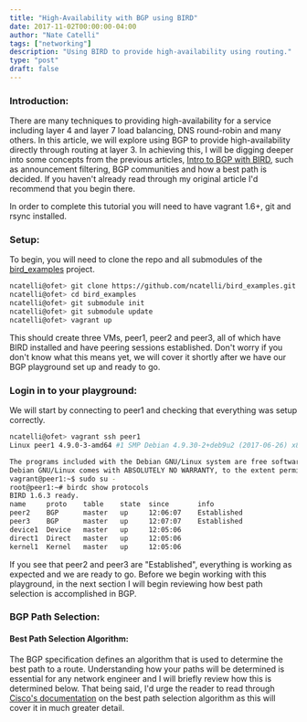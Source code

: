 ```yaml
---
title: "High-Availability with BGP using BIRD"
date: 2017-11-02T00:00:00-04:00
author: "Nate Catelli"
tags: ["networking"]
description: "Using BIRD to provide high-availability using routing."
type: "post"
draft: false
---
```


### Introduction:
There are many techniques to providing high-availability for a service including layer 4 and layer 7 load balancing, DNS round-robin and many others. In this article, we will explore using BGP to provide high-availability directly through routing at layer 3. In achieving this, I will be digging deeper into some concepts from the previous articles, [Intro to BGP with BIRD](/post/intro-to-bgp/), such as announcement filtering, BGP communities and how a best path is decided. If you haven't already read through my original article I'd recommend that you begin there.

In order to complete this tutorial you will need to have vagrant 1.6+, git and rsync installed.

### Setup:
To begin, you will need to clone the repo and all submodules of the [bird_examples](https://github.com/ncatelli/bird_examples.git) project.

```bash
ncatelli@ofet> git clone https://github.com/ncatelli/bird_examples.git
ncatelli@ofet> cd bird_examples
ncatelli@ofet> git submodule init
ncatelli@ofet> git submodule update
ncatelli@ofet> vagrant up
```

This should create three VMs, peer1, peer2 and peer3, all of which have BIRD installed and have peering sessions established. Don't worry if you don't know what this means yet, we will cover it shortly after we have our BGP playground set up and ready to go.

### Login in to your playground:
We will start by connecting to peer1 and checking that everything was setup correctly.

```bash
ncatelli@ofet> vagrant ssh peer1
Linux peer1 4.9.0-3-amd64 #1 SMP Debian 4.9.30-2+deb9u2 (2017-06-26) x86_64 

The programs included with the Debian GNU/Linux system are free software; the exact distribution terms for each program are described in the individual files in /usr/share/doc/*/copyright.
Debian GNU/Linux comes with ABSOLUTELY NO WARRANTY, to the extent permitted by applicable law. 
vagrant@peer1:~$ sudo su -
root@peer1:~# birdc show protocols
BIRD 1.6.3 ready.
name     proto    table    state  since       info
peer2    BGP      master   up     12:06:07    Established
peer3    BGP      master   up     12:07:07    Established
device1  Device   master   up     12:05:06    
direct1  Direct   master   up     12:05:06    
kernel1  Kernel   master   up     12:05:06    
```

If you see that peer2 and peer3 are "Established", everything is working as expected and we are ready to go. Before we begin working with this playground, in the next section I will begin reviewing how best path selection is accomplished in BGP.

### BGP Path Selection:
#### Best Path Selection Algorithm:
The BGP specification defines an algorithm that is used to determine the best path to a route. Understanding how your paths will be determined is essential for any network engineer and I will briefly review how this is determined below. That being said, I'd urge the reader to read through [Cisco's documentation](https://www.cisco.com/c/en/us/support/docs/ip/border-gateway-protocol-bgp/13753-25.html) on the best path selection algorithm as this will cover it in much greater detail. 
